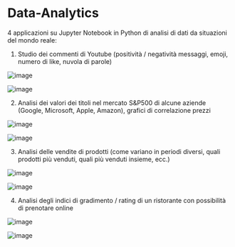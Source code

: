 # Data-Analytics
4 applicazioni su Jupyter Notebook in Python di analisi di dati da situazioni del mondo reale:


1. Studio dei commenti di Youtube (positività / negatività messaggi, emoji, numero di like, nuvola di parole)

![image](https://github.com/cla1994/Data-Analytics/assets/116500326/4709e0db-84ef-4daf-b01b-05b5554ddeea)

![image](https://github.com/cla1994/Data-Analytics/assets/116500326/86384e4b-3c8f-4ef1-9bed-cee3dd004141)


2. Analisi dei valori dei titoli nel mercato S&P500 di alcune aziende (Google, Microsoft, Apple, Amazon), grafici di correlazione prezzi

![image](https://github.com/cla1994/Data-Analytics/assets/116500326/521fb2f1-020e-4f40-917f-28d5e90126e1)

![image](https://github.com/cla1994/Data-Analytics/assets/116500326/cd1ab302-cc5f-425b-bd4d-2e952a02f801)


3. Analisi delle vendite di prodotti (come variano in periodi diversi, quali prodotti più venduti, quali più venduti insieme, ecc.)

![image](https://github.com/cla1994/Data-Analytics/assets/116500326/8a90e5e0-f73a-4add-baf4-9a9ada531d8c)

![image](https://github.com/cla1994/Data-Analytics/assets/116500326/617e7b79-ba86-47e9-baab-2374e32c24c8)

4. Analisi degli indici di gradimento / rating di un ristorante con possibilità di prenotare online

![image](https://github.com/cla1994/Data-Analytics/assets/116500326/7d0facaf-6e5b-4f44-9141-6ad9662433e6)

![image](https://github.com/cla1994/Data-Analytics/assets/116500326/00f88001-743c-4859-be40-f5c0d8881232)
 
